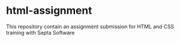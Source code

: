 # html-assignment
This repository contain an assignment submission for HTML and CSS training with Septa Software
